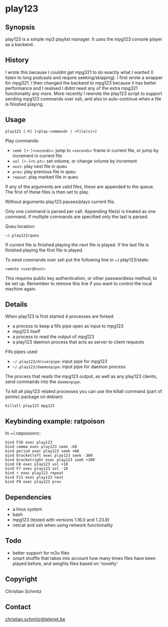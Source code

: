# play123

## Synopsis

play123 is a simple mp3 playlist manager. It uses the mpg123 console player as a backend.

## History 

I wrote this because I couldnt get mpg321 to do exactly what I wanted (I listen to long podcasts and require seeking/skipping). I first wrote a wrapper for mpg321. I then changed the backend to mpg123 because it has better performance and I realised I didnt need any of the extra mpg321 functionality any more. More recently I rewrote the play123 script to support sending mpg123 commands over ssh, and also to auto-continue when a file is finished playing.

## Usage

```
play123 [-h] [<play-command> | <file(s)>]
```

Play commands:
* `seek [+-]<seconds>`: jump to `<seconds>` frame in current file, or jump by increment in current file
* `vol [+-]<%-pt>`: set volume, or change volume by increment
* `next`: play next file in queu
* `prev`: play previous file in queu
* `repeat`: play marked file in queu

If any of the arguments are valid files, these are appended to the queue. The first of these files is then set to play.

Without arguments play123 pauses/plays current file.

Only one command is parsed per call. Appending file(s) is treated as one command. If multiple commands are specified only the last is parsed.

Queu location:
```
~/.play123/queu
```

If current file is finished playing the next file is played. If the last file is finished playing the first file is played.

To send commands over ssh put the following line in ~/.play123/state:
```
remote <user@host>
```
This requires public key authentication, or other passwordless method, to be set up. Remember to remove this line if you want to control the local machine again.

## Details

When play123 is first started 4 processes are forked:
* a process to keep a fifo pipe open as input to mpg123
* mpg123 itself
* a process to read the output of mpg123
* a play123 daemon process that acts as server to client requests

Fifo pipes used:
* `~/.play123/driverpipe`: input pipe for mpg123
* `~/.play123/daemonpipe`: input pipe for daemon process

The process that reads the mpg123 output, as well as any play123 clients, send commands into the `daemonpipe`.

To kill all play123 related processes you can use the killall command (part of psmisc package on debian):
```
killall play123 mpg123
```

## Keybinding example: ratpoison

In ~/.ratpoisonrc:
```
bind F10 exec play123
bind comma exec play123 seek -60
bind period exec play123 seek +60
bind bracketleft exec play123 seek -300
bind bracketright exec play123 seek +300
bind F8 exec play123 vol +10
bind F7 exec play123 vol -10
bind r exec play123 repeat
bind F11 exec play123 next
bind F9 exec play123 prev
```

## Dependencies

* a linux system
* bash
* mpg123 (tested with versions 1.16.0 and 1.23.8)
* netcat and ssh when using network functionality

## Todo

* better support for m3u files
* smart shuffle that takes into account how many times files have been played before, and weights files based on 'novelty' 

## Copyright

Christian Schmitz

## Contact

christian.schmitz@telenet.be
